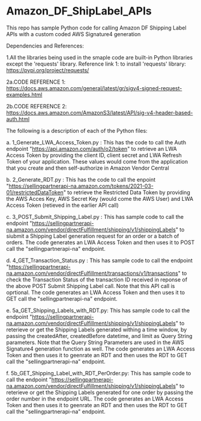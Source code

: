 # Amazon_DF_ShipLabel_APIs
This repo has sample Python code for calling Amazon DF Shipping Label APIs with a custom coded AWS Signature4 generation 

Dependencies and References:

1.All the libraries being used in the smaple code are built-in Python libraries except the 'requests' library. Reference link 1: to install 'requests' library: https://pypi.org/project/requests/

2a.CODE REFERENCE 1: https://docs.aws.amazon.com/general/latest/gr/sigv4-signed-request-examples.html

2b.CODE REFERENCE 2: https://docs.aws.amazon.com/AmazonS3/latest/API/sig-v4-header-based-auth.html



The following is a description of each of the Python files:

a. 1_Generate_LWA_Access_Token.py : This has the code to call the Auth endpoint "https://api.amazon.com/auth/o2/token" to retrieve an LWA Access Token by providing the client ID, client secret and LWA Refresh Token of your application. These values would come from the application that you create and then self-authorize in Amazon Vendor Central

b. 2_Generate_RDT.py : This has the code to call the enpoint "https://sellingpartnerapi-na.amazon.com/tokens/2021-03-01/restrictedDataToken" to retrieve the Restricted Data Token by providing the AWS Acces Key, AWS Secret Key (would come the AWS User) and LWA Access Token (retieved in the earlier API call)

c. 3_POST_Submit_Shipping_Label.py : This has sample code to call the endpoint "https://sellingpartnerapi-na.amazon.com/vendor/directFulfillment/shipping/v1/shippingLabels" to siubmit a Shipping Label generation request for an order or a batch of orders. The code generates an LWA Access Token and then uses it to POST call the "sellingpartnerapi-na" endpoint.

d. 4_GET_Transaction_Status.py : This has sample code to call the endpoint "https://sellingpartnerapi-na.amazon.com/vendor/directFulfillment/transactions/v1/transactions" to check the Transaction Status of the transaction ID received in reponse of the above POST Submit Shipping Label call. Note that this API call is oprtional. The code generates an LWA Access Token and then uses it to GET call the "sellingpartnerapi-na" endpoint.

e. 5a_GET_Shipping_Labels_with_RDT.py: This has sample code to call the endpoint "https://sellingpartnerapi-na.amazon.com/vendor/directFulfillment/shipping/v1/shippingLabels" to reterieve or get the Shipping Labels generated withing a time window, by passing the createdAfter, createdBefore datetime, and limit as Query String parameters. Note that the Query String Parameters are used in the AWS Signature4 generation function as well. The code generates an LWA Access Token and then uses it to geenrate an RDT and then uses the RDT to GET call the "sellingpartnerapi-na" endpoint.

f. 5b_GET_Shipping_Label_with_RDT_PerOrder.py: This has sample code to call the endpoint "https://sellingpartnerapi-na.amazon.com/vendor/directFulfillment/shipping/v1/shippingLabels" to reterieve or get the Shipping Labels generated for one order by passing the order number in the endpoint URL. The code generates an LWA Access Token and then uses it to geenrate an RDT and then uses the RDT to GET call the "sellingpartnerapi-na" endpoint.

